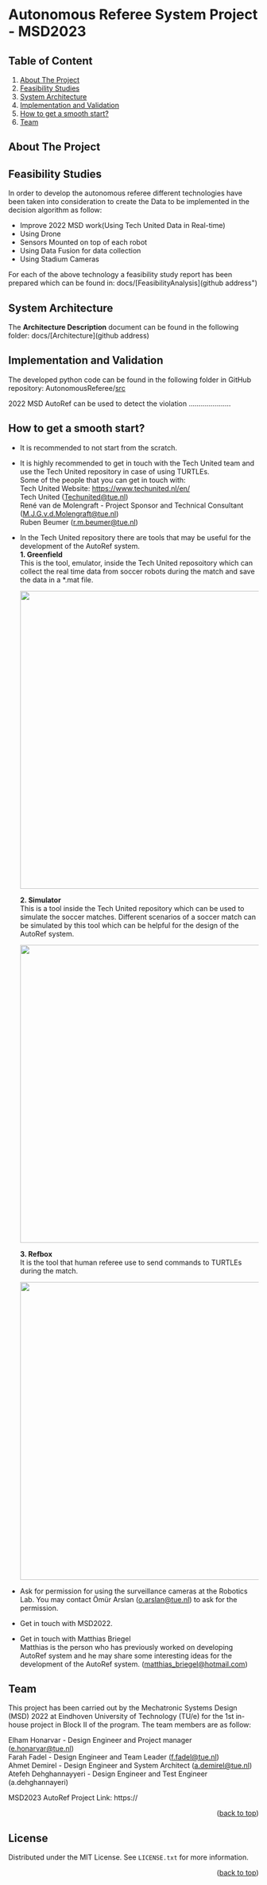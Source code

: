 <div id="top"></div>
<!--
README to be edited according to the need.
-->

# Autonomous Referee System Project - MSD2023

## Table of Content
1. [About The Project](#about-the-project)
2. [Feasibility Studies](#feasibility-studies)
3. [System Architecture](#system-architecture)
4. [Implementation and Validation](#implementation-and-validation)
5. [How to get a smooth start?](#how-to-get-a-smooth-start)
6. [Team](#team)

<!-- ABOUT THE PROJECT -->
## About The Project


<!-- Feasibility Analysis -->
## Feasibility Studies
In order to develop the autonomous referee different technologies have been taken into consideration to create the Data to be implemented in the decision algorithm as follow:
- Improve 2022 MSD work(Using Tech United Data in Real-time)
- Using Drone
- Sensors Mounted on top of each robot
- Using Data Fusion for data collection
- Using Stadium Cameras

For each of the above technology a feasibility study report has been prepared which can be found in: docs/[FeasibilityAnalysis](github address")


<!-- System Architecture -->
## System Architecture

The **Architecture Description** document can be found in the following folder: docs/[Architecture](github address)
 
<!-- Implementation -->
## Implementation and Validation

The developed python code  can be found in the following folder in GitHub repository: AutonomousReferee/[src](https://github.com/Anup8777/AutonomousReferee/tree/main/src "src")
 
2022 MSD AutoRef can be used to detect the violation .....................

<!-- How to get a smooth start -->
## How to get a smooth start?

- It is recommended to not start from the scratch.
- It is highly recommended to get in touch with the Tech United team and use the Tech United repository in case of using TURTLEs. <br />
  Some of the people that you can get in touch with:<br />
  Tech United Website: https://www.techunited.nl/en/<br />
  Tech United (Techunited@tue.nl)<br />
  René van de Molengraft - Project Sponsor and Technical Consultant (M.J.G.v.d.Molengraft@tue.nl)<br />
  Ruben Beumer (r.m.beumer@tue.nl) <br />
- In the Tech United repository there are tools that may be useful for the development of the AutoRef system.<br />
   **1. Greenfield**<br />
   This is the tool, emulator, inside the Tech United reposoitory which can collect the real time data from soccer robots during the match and save the data in a \*.mat   file. <br />

  <p align="center">
    <img 
      width="600"
      src="https://user-images.githubusercontent.com/20322579/160094987-c5835379-e956-48b5-b477-316f4096e26b.png"
    >
  </p>

   **2. Simulator**<br />
   This is a tool inside the Tech United repository which can be used to simulate the soccer matches. Different scenarios of a soccer match can be simulated by this tool which can be helpful for the design of the AutoRef system.<br />

  <p align="center">
    <img 
      width="600"
      src="https://user-images.githubusercontent.com/20322579/160094731-e7cb489b-1286-4d75-9b54-7ac3d5d425c6.png"
    >
  </p>

   **3. Refbox**<br />
   It is the tool that human referee use to send commands to TURTLEs during the match.<br />
  <p align="center">
    <img 
      width="600"
      src="https://user-images.githubusercontent.com/20322579/159948000-6834d03a-e049-4035-8793-65542db0a23d.png"
    >
  </p>


- Ask for permission for using the surveillance cameras at the Robotics Lab.
  You may contact Ömür Arslan (o.arslan@tue.nl) to ask for the permission.
- Get in touch with MSD2022.
- Get in touch with Matthias Briegel<br />
  Matthias is the person who has previously worked on developing AutoRef system and he may share some interesting ideas for the development of the AutoRef system. (matthias_briegel@hotmail.com)

<!-- Team -->
## Team

This project has been carried out by the Mechatronic Systems Design (MSD) 2022 at Eindhoven University of Technology (TU/e) for the 1st in-house project in Block II of the program. The team members are as follow:

Elham Honarvar - Design Engineer and Project manager (e.honarvar@tue.nl)<br />
Farah Fadel - Design Engineer and Team Leader (f.fadel@tue.nl)<br />
Ahmet Demirel - Design Engineer and System Architect (a.demirel@tue.nl)<br />
Atefeh Dehghannayyeri - Design Engineer and Test Engineer (a.dehghannayeri)<br />

MSD2023 AutoRef Project Link: https://

<p align="right">(<a href="#top">back to top</a>)</p>

<!-- LICENSE -->
## License

Distributed under the MIT License. See `LICENSE.txt` for more information.

<p align="right">(<a href="#top">back to top</a>)</p>
